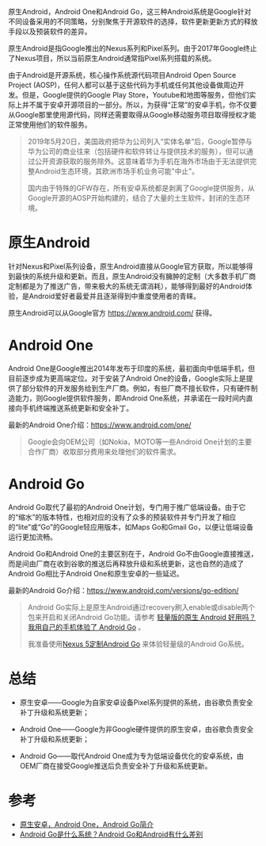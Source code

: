 原生Android，Android One和Android Go，这三种Android系统是Google针对不同设备采用的不同策略，分别聚焦于开源软件的选择，软件更新更新方式的释放手段以及预装软件的差异。

原生Android是指Google推出的Nexus系列和Pixel系列。由于2017年Google终止了Nexus项目，所以当前原生Android通常指Pixel系列搭载的系统。

由于Android是开源系统，核心操作系统源代码项目Android Open Source Project (AOSP)，任何人都可以基于这些代码为手机或任何其他设备做周边开发。但是，Google提供的Google Play Store，Youtube和地图等服务，但他们实际上并不属于安卓开源项目的一部分。所以，为获得“正常”的安卓手机，你不仅要从Google那里使用源代码，同样还需要取得从Google移动服务项目取得授权才能正常使用他们的软件服务。

> 2019年5月20日，美国政府把华为公司列入“实体名单”后，Google暂停与华为公司的商业往来（包括硬件和软件转让与提供技术的服务），但可以通过公开资源获取的服务除外。这意味着华为手机在海外市场由于无法提供完整Android生态环境，其欧洲市场手机业务可能"中止"。
>
> 国内由于特殊的GFW存在，所有安卓系统都是剥离了Google提供服务，从Google开源的AOSP开始构建的，结合了大量的土生软件，封闭的生态环境。

# 原生Android

针对Nexus和Pixel系列设备，原生Android直接从Google官方获取，所以能够得到最快的系统升级和更新。而且，原生Android没有臃肿的定制（大多数手机厂商定制都是为了推送广告，带来极大的系统无谓消耗），能够得到最好的Android体验，是Android爱好者最爱并且逐渐得到中重度使用者的青睐。

原生Android可以从Google官方 https://www.android.com/ 获得。

# Android One

Android One是Google推出2014年发布于印度的系统，最初面向中低端手机，但目前逐步成为更高端定位。对于安装了Android One的设备，Google实际上是提供了部分软件的开发服务给到生产厂商。例如，有些厂商不擅长软件，只有硬件制造能力，则Google提供软件服务，即Android One系统，并承诺在一段时间内直接向手机终端推送系统更新和安全补丁。

最新的Android One介绍：https://www.android.com/one/

> Google会向OEM公司（如Nokia，MOTO等一些Android One计划的主要合作厂商）收取部分费用来处理他们的软件需求。

# Android Go

Android Go取代了最初的Android One计划，专门用于推广低端设备。由于它的“缩水”的版本特性，也相对应的没有了众多的预装软件并专门开发了相应的“lite”或“Go”的Google轻应用版本，如Maps Go和Gmail Go，以便让低端设备运行更加流畅。

Android Go和Android One的主要区别在于，Android Go不由Google直接推送，而是间由厂商在收到谷歌的推送后再释放升级和系统更新，这也自然的造成了Android Go相比于Android One和原生安卓的一些延迟。

最新的Android Go介绍：https://www.android.com/versions/go-edition/

> Android Go实际上是原生Android通过recovery刷入enable或disable两个包来开启和关闭Android Go功能。请参考 [轻量版的原生 Android 好用吗？我用自己的手机体验了 Android Go](https://zhuanlan.zhihu.com/p/33890271) 。
>
> 我准备使用[Nexus 5定制Android Go](../lineageos/build_nexus_5_android_go) 来体验轻量级的Android Go系统。

# 总结

* 原生安卓——Google为自家安卓设备Pixel系列提供的系统，由谷歌负责安全补丁升级和系统更新；

* Android One——Google为非Google硬件提供的原生安卓，由谷歌负责安全补丁升级和系统更新；

* Android Go——取代Android One成为专为低端设备优化的安卓系统，由OEM厂商在接受Google推送后负责安全补丁升级和系统更新。

# 参考

* [原生安卓，Android One，Android Go简介](https://zhuanlan.zhihu.com/p/42548333)
* [Android Go是什么系统？Android Go和Android有什么差别](http://android.poppur.com/News/7865.html)